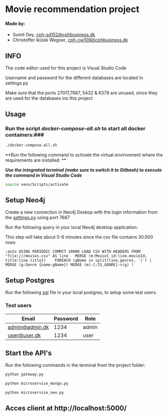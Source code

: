 # Movie recommendation project
#### Made by: ####

* Sumit Dey, cph-sd152@cphbusiness.dk
* Christoffer Ikizek Wegner, cph-cw109@cphbusiness.dk 

## INFO
The code editor used for this project is Visual Studio Code

Username and password for the different databases are located in settings.py

Make sure that the ports 27017,7687, 5432 & 6379 are unused, since they are used for the databases ins this project
## Usage

### Run the script *docker-compose-all.sh* to start all docker containers:###

```bash
./docker-compose-all.sh
```


**Run the following command to activate the virtual environment where the requirements are installed: **

***Use the integrated terminal (make sure to switch it to Gitbash) to execute the command in Visual Studio Code***

```bash
source venv/Scripts/activate
```
## Setup Neo4j
Create a new connection in Neo4j Deskop with the login information from the [settings.py](https://github.com/dofinator/db_eksamen_22/blob/master/project/settings.py)
using port 7687

Run the following query in your local Neo4j desktop application: 

This step will take about 5-6 minutes since the csv file contains 30.000 rows

`:auto USING PERIODIC COMMIT 10000
LOAD CSV WITH HEADERS FROM "file:///movies.csv" AS line  
MERGE (m:Movie{ id:line.movieId, title:line.title})   
FOREACH (gName in split(line.genres, '|') | MERGE (g:Genre {name:gName}) MERGE (m)-[:IS_GENRE]->(g) )`

## Setup Postgres
Run the following [sql](https://github.com/dofinator/db_eksamen_22/blob/master/create_tables.sql) file in your local postgres, to setup some test users.
### Test users
| Email     | Password | Role |
| ----------- | ----------- | ----------- 
| admin@admin.dk      | 1234       | admin |
| user@user.dk   | 1234       | user |


## Start the API's
Run the following commands in the terminal from the project folder:

```bash
python gateway.py
```

```bash
python microservice_mongo.py
```

```bash
python microservice_neo.py
```
## Acces client at http://localhost:5000/
